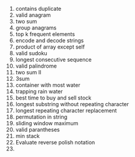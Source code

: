 1. contains duplicate
2. valid anagram
3. two sum
4. group anagrams
5. top k frequent elements
6. encode and decode strings
7. product of array except self
8. valid sudoku
9. longest consecutive sequence
10. valid palindrome
11. two sum II 
12. 3sum
13. container with most water
14. trapping rain water
15. best time to buy and sell stock
16. longest substring without repeating character
17. longest repeating character replacement
18. permutation in string
19. sliding window maximum
20. valid parantheses
21. min stack
22. Evaluate reverse polish notation
23. 
